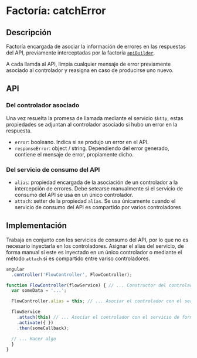 # Factoría: catchError

## Descripción

Factoría encargada de asociar la información de errores en las respuestas del API, previamente interceptadas por la factoría [`apiBuilder`](api-builder.md).

A cada llamda al API, limpia cualquier mensaje de error previamente asociado al controlador y reasigna en caso de producirse uno nuevo.

## API

### Del controlador asociado

Una vez resuelta la promesa de llamada mediante el servicio `$http`, estas propiedades se adjuntan al controlador asociado si hubo un error en la respuesta.

* `error`: booleano. Indica si se produjo un error en el API.
* `responseError`: object / string. Dependiendo del error generado, contiene el mensaje de error, propiamente dicho.

### Del servicio de consumo del API

* `alias`: propiedad encargada de la asociación de un controlador a la intercepción de errores. Debe setearse manualmente si el servicio de consumo del API se usa en un único controlador.
* `attach`: setter de la propiedad `alias`. Se usa únicamente cuando el servicio de consumo del API es compartido por varios controladores

## Implementación

Trabaja en conjunto con los servicios de consumo del API, por lo que no es necesario inyectarla en los controladores. Asignar el alias del servicio, de forma manual si este es inyectado en un único controlador o mediante el método `attach` si es compartido entre variso controladores.

```javascript
angular
  .controller('FlowController', FlowController);

function FlowController(flowService) { // ... Constructor del controlador. Inyectar el servicio de consumo del API correspondiente
  var someData = '...';

  FlowController.alias = this; // ... Asociar el controlador con el servicio de forma manual si el servicio no es compartido con otros controladores

  flowService
    .attach(this) // ... Asociar el controlador con el servicio de forma dinámica mediante el método attach si el servicio de consumo del API es compartido entre diferentes controladores
    .activate({ })
    .then(someCallback);

  // ... Hacer algo
  }
}
```
